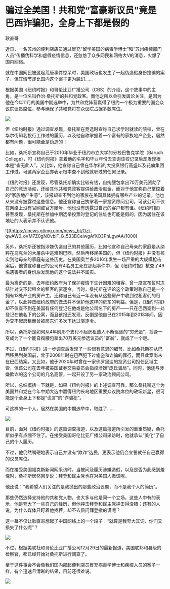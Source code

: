 # 骗过全美国！共和党“富豪新议员”竟是巴西诈骗犯，全身上下都是假的

耿直哥

近日，一名苏州的便利店店员通过冒充“留学美国的病毒学博士”和“苏州疾控部门人员”传播伪科学和虚假疫情信息，还忽悠了众多网民和网络大V的消息，火爆了国内网络。

就在中国网民被这起荒唐事件惊呆时，美国政坛也发生了一起伪造假身份撞骗的案子，但其情节却比国内这个案子更为魔幻……

根据美国《纽约时报》和哥伦比亚广播公司（CBS）的介绍，这个故事中的主角，是一位名叫乔治·桑托斯的共和党政客。而他之所以会引发舆论关注，是因为他在今年11月的美国中期选举中，为共和党阵营赢得了纽约一个极为重要的国会众议院议员席位，参与确保了共和党将在众议院占据多数席位。

![](https://inews.gtimg.com/news_bt/OtHoro4lTLtHoKWalvk1bTUplDwkgeAwtZ2jHFEUFhKRoAA/1000)

但《纽约时报》通过调查发现，桑托斯在竞选时宣称自己求学时就读的院校，曾在华尔街知名投行工作过的履历，以及他自称掌握着一个富有的家族地产企业，居然都有问题，很可能全是伪造的！

比如，桑托斯宣称自己于2010年毕业于纽约市立大学的分校巴鲁克学院（Baruch
College），可《纽约时报》拿着他的名字和毕业年份去查询该校记录后却发现根本是“查无此人”。又比如，他宣称自己曾在华尔街的大投资银行高盛以及花旗集团工作过，可这两家企业亦表示根本查不到他就职过的任何记录。

《纽约时报》还发现，尽管桑托斯确实比较有钱，自掏腰包拿出70万美元资助了自己的竞选活动，还给其他共和党政客提供给政治献金，而对于他宣称自己掌控着的“家族地产生意”，该报却查不到他的家族在美国具体拥有哪些产业的记录，他也从来没有披露过这些信息。他还宣称自己执掌着一家投资顾问公司，可该公司不仅在网络上没有官网或官方账号，他也没有透露过自己的客户都有谁。《纽约时报》甚至发现，桑托斯在参加中期选举投票时登记的住址也可能是假的，因为居住在该地址的人表示并不认识他。

![](https://inews.gtimg.com/news_bt/Ozt-
qwAW0_oVM7Z0gNOvbiF_G_533BCeiwgAfXO3PhLgwAA/1000)

另外，桑托斯还被指涉嫌伪造自己的其他履历，比如他宣称自己母亲的家庭是从纳粹在乌克兰的大屠杀中逃难到巴西，然后再移民美国的，但《纽约时报》并没有核实到他母亲的家庭有这些历史。在美国奥兰多2016年发生一场严重的大规模枪击案后，他曾宣称自己的公司有4名员工死在那起事件中，但《纽约时报》核查了49名遇害者的身份后发现他的这个说法并不属实。

最为离奇的是，去年纽约政府为了保护疫情下生计困难的租客，曾一度宣布暂时冻结针对交不起租金的租客的驱逐令。当时，桑托斯在评论这个政策时称自己是一个拥有13处产业的房产主，还称自己有近一年没有从这些房产中收到过租客们的租金了，以此抨击纽约政府的做法并不保护他这样的房东的利益。但是，《纽约时报》却不仅查不到在美国有任何登记在他或是他公司名下的房产——只在巴西查到一处登记在他名下的公寓，而且该报还发现，反倒是他自己在2015年到2018年间，因为交不起房租而曾被房东们多次下达过驱逐令。

所以，桑托斯是如何从4年前那个支付不起房租遭人不断驱逐的“穷光蛋”，摇身一变成为了一个能自掏腰包拿出70万美元参选议员的“富翁”，就成了一个谜。

不过，《纽约时报》进一步调查后发现了一些很有意思的细节，比如桑托斯在从巴西移民到美国前，曾于2008年时在巴西犯下过偷盗和诈骗的罪行，而且此案尚未在巴西结案。又比如，他于2020年时曾在一家佛罗里达的投资公司担任区域主管，但该公司在去年被美国证券交易委员会指控涉嫌“庞氏骗局”。同时，他还与涉嫌欺诈的这个公司的几名高管，一起开设了另一家政治顾问公司。

所以，总结概括一下就是，如果《纽约时报》的上述调查可靠，那么桑托斯这个为美国共和党在今年中期大选中赢得纽约长岛地区重要众议院席位的政坛新星，很可能是个全身上下都是“谎言”的“诈骗犯”。

可这样的一个人，居然在美国的中期选举中，取胜了……

![](https://inews.gtimg.com/news_bt/Oz9q0s1jk0yzats_sqAYrs7TRod17QBgR8U4r5_QHHU_gAA/1000)

目前，面对《纽约时报》的这篇调查报道，以及这篇报道所引发的重重质疑，桑托斯似乎有点绷不住了。在接受美国哥伦比亚广播公司采访时，他就承认“美化”了自己的个人履历。

不过，他仍然嘴硬地表示自己并没有“欺诈”选民，更表示他仍会宣誓就任自己赢得的议员席位。

而在接受美国福克斯新闻网采访时，当被问及履历涉嫌造假，以及是否为此感到羞愧时，桑托斯居然回复说：拜登和民主党也在对美国人撒谎呢。

他还说：“我希望人们关注的是我抛出的那些政治议题，而不是我个人的简历”。

那些仍然选择支持他的共和党人物，也大多与他是同一个立场。这些人中有的表示，他是夸大了一些自己的经历，但他抨击拜登和民主党抨击得没错；还有的人说，为什么媒体只盯着他找茬，却不去质问拜登撒的谎呢？

这一幕不仅让耿直哥想起了中国网络上的一个段子：“就算是我夸大其词，你们又损失了什么呢”？

![](https://inews.gtimg.com/news_bt/OmHtJcGcUxfqG9BhYg2qc3ILEkiLwPxdQMa_MTUD6cltcAA/1000)

不过，根据美联社和哥伦比亚广播公司12月29日的最新报道，美国联邦和县级的检察官，都已经开始对桑托斯进行调查了。

至于这件事会不会像我们国内那起便利店员冒充病毒学博士和疾控人员的案子一样，有个迅速且清晰的结果，目前还很难说。

![](https://inews.gtimg.com/news_bt/Onih70BfaLry1H8LR8eB_BabfRvclHKegK5ckDsuP95FIAA/1000)

